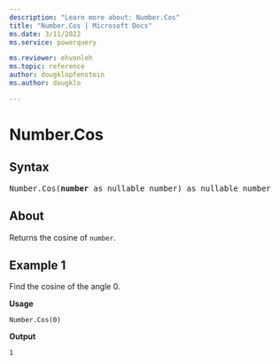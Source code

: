 ```yaml
---
description: "Learn more about: Number.Cos"
title: "Number.Cos | Microsoft Docs"
ms.date: 3/11/2022
ms.service: powerquery

ms.reviewer: ehvonleh
ms.topic: reference
author: dougklopfenstein
ms.author: dougklo

---
```

# Number.Cos

## Syntax

<pre>
Number.Cos(<b>number</b> as nullable number) as nullable number
</pre>
  
## About

Returns the cosine of `number`.

## Example 1

Find the cosine of the angle 0.

**Usage**

```powerquery-m
Number.Cos(0)
```

**Output**

`1`
